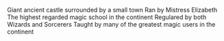 Giant ancient castle surrounded by a small town
Ran by Mistress Elizabeth
The highest regarded magic school in the continent
Regulared by both Wizards and Sorcerers 
Taught by many of the greatest magic users in the continent
